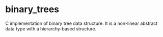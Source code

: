 # binary_trees
C implementation of binary tree data structure. It is a non-linear abstract data type with a hierarchy-based structure.
